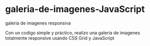 # galeria-de-imagenes-JavaScript
galeria de imagenes responsiva

Con un codigo simple y práctico, realizo una galeria de imagenes totalmente responsive usando CSS Grid y JavaScript
